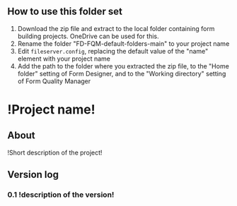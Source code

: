 ## How to use this folder set
1. Download the zip file and extract to the local folder containing form building projects. OneDrive can be used for this.
2. Rename the folder "FD-FQM-default-folders-main" to your project name
3. Edit `fileserver.config`, replacing the default value of the "name" element with your project name
4. Add the path to the folder where you extracted the zip file, to the "Home folder" setting of Form Designer, and to the "Working directory" setting of Form Quality Manager

# !Project name!

## About

!Short description of the project!

## Version log

### 0.1 !description of the version!
